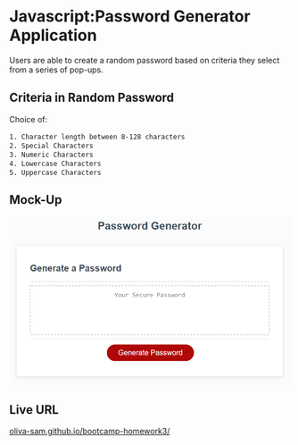 # Javascript:Password Generator Application

Users are able to create a random password based on criteria they select from a series of pop-ups. 

## Criteria in Random Password
Choice of:
```
1. Character length between 8-128 characters
2. Special Characters
3. Numeric Characters 
4. Lowercase Characters
5. Uppercase Characters
```

## Mock-Up
![password-generator-screenshot](assets/03-javascript-homework-demo.png)


## Live URL

[oliva-sam.github.io/bootcamp-homework3/](https://oliva-sam.github.io/bootcamp-homework3/)


